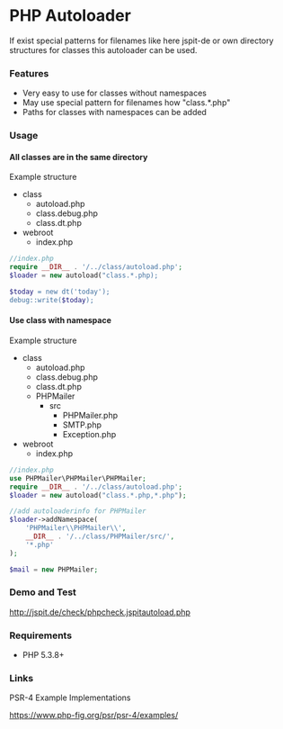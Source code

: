 # PHP Autoloader

If exist special patterns for filenames like here jspit-de or own directory structures for classes this autoloader can be used.

### Features

- Very easy to use for classes without namespaces
- May use special pattern for filenames how "class.*.php" 
- Paths for classes with namespaces can be added

### Usage

#### All classes are in the same directory

Example structure
+ class
  + autoload.php
  + class.debug.php
  + class.dt.php
+ webroot
   + index.php


```php
//index.php
require __DIR__ . '/../class/autoload.php';
$loader = new autoload("class.*.php);

$today = new dt('today');
debug::write($today);

```

#### Use class with namespace

Example structure
+ class
  + autoload.php
  + class.debug.php
  + class.dt.php
  + PHPMailer
    + src
      + PHPMailer.php
      + SMTP.php
      + Exception.php
+ webroot
   + index.php
   
```php
//index.php
use PHPMailer\PHPMailer\PHPMailer;
require __DIR__ . '/../class/autoload.php';
$loader = new autoload("class.*.php,*.php");

//add autoloaderinfo for PHPMailer
$loader->addNamespace(
    'PHPMailer\\PHPMailer\\',
    __DIR__ . '/../class/PHPMailer/src/',
    '*.php'
); 

$mail = new PHPMailer;
```

### Demo and Test

http://jspit.de/check/phpcheck.jspitautoload.php

### Requirements

- PHP 5.3.8+

### Links

PSR-4 Example Implementations

https://www.php-fig.org/psr/psr-4/examples/

